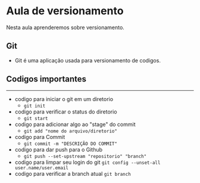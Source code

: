 # Aula de versionamento

Nesta aula aprenderemos sobre versionamento.

## Git

- Git é uma aplicação usada para versionamento de codigos.

## Codigos importantes

---

- codigo para iniciar o git em um diretorio
  - `git init`
- codigo para verificar o status do diretorio
  - `git start`
- codigo para adicionar algo ao "stage" do commit
  - `git add "nome do arquivo/diretorio"`
- codigo para Commit
  - `git commit -m "DESCRIÇÃO DO COMMIT"`
- codigo para dar push para o Github
  - `git push --set-upstream "repositorio" "branch"`
- codigo para limpar seu login do git
  `git config --unset-all user.name/user.email`
- codigo para verificar a branch atual
  `git branch`
